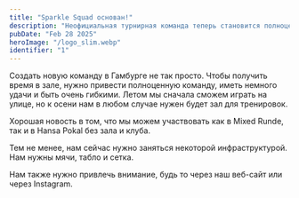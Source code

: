 ```yaml
---
title: "Sparkle Squad основан!"
description: "Неофициальная турнирная команда теперь становится полноценной смешанной командой."
pubDate: "Feb 28 2025"
heroImage: "/logo_slim.webp"
identifier: "1"
---
```


Создать новую команду в Гамбурге не так просто. Чтобы получить время в зале, нужно привести полноценную команду, иметь немного удачи и быть очень гибкими. Летом мы сначала сможем играть на улице, но к осени нам в любом случае нужен будет зал для тренировок.

Хорошая новость в том, что мы можем участвовать как в Mixed Runde, так и в Hansa Pokal без зала и клуба.

Тем не менее, нам сейчас нужно заняться некоторой инфраструктурой. Нам нужны мячи, табло и сетка.

Нам также нужно привлечь внимание, будь то через наш веб-сайт или через Instagram.